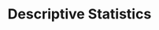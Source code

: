 ---
title: "Descriptive Statistics"
layout: interview_layout
collection: interview_preparation
permalink: /interview-preparation/descriptive_statistics/
markdown_url: "https://raw.githubusercontent.com/ajitsingh98/Data-Science-Interview-Questions-Answers/main/descriptive_statistics.md"
img_url: "https://raw.githubusercontent.com/ajitsingh98/Data-Science-Interview-Questions-Answers/main/img/"
excerpt: 'Mean, Median, Variance, Data distribution etc.'
---
